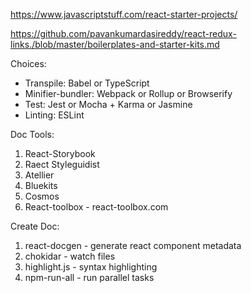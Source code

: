 https://www.javascriptstuff.com/react-starter-projects/

https://github.com/pavankumardasireddy/react-redux-links./blob/master/boilerplates-and-starter-kits.md

Choices:
- Transpile: Babel or TypeScript
- Minifier-bundler: Webpack or Rollup or Browserify
- Test: Jest or Mocha + Karma or Jasmine
- Linting: ESLint

Doc Tools:
1. React-Storybook
2. Raect Styleguidist
3. Atellier
4. Bluekits
5. Cosmos
6. React-toolbox - react-toolbox.com

Create Doc:
1. react-docgen - generate react component metadata
2. chokidar - watch files
3. highlight.js - syntax highlighting
4. npm-run-all - run parallel tasks